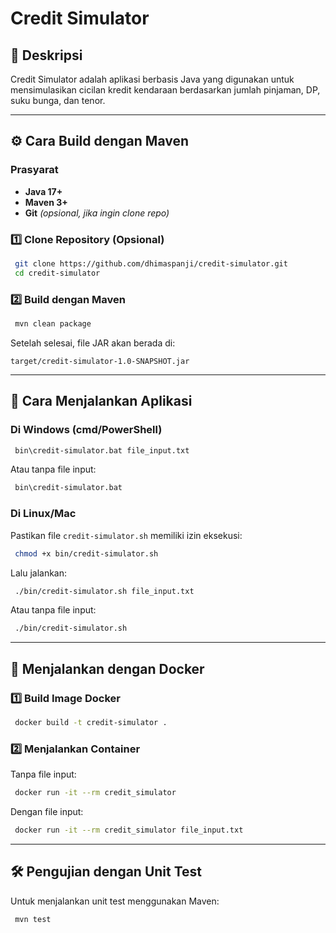 # Credit Simulator

## 📌 Deskripsi
Credit Simulator adalah aplikasi berbasis Java yang digunakan untuk mensimulasikan cicilan kredit kendaraan berdasarkan jumlah pinjaman, DP, suku bunga, dan tenor. 

---
## ⚙️ Cara Build dengan Maven
### **Prasyarat**
- **Java 17+**
- **Maven 3+**
- **Git** *(opsional, jika ingin clone repo)*

### **1️⃣ Clone Repository (Opsional)**
```sh
 git clone https://github.com/dhimaspanji/credit-simulator.git
 cd credit-simulator
```

### **2️⃣ Build dengan Maven**
```sh
 mvn clean package
```
Setelah selesai, file JAR akan berada di:
```
target/credit-simulator-1.0-SNAPSHOT.jar
```

---
## 🚀 Cara Menjalankan Aplikasi

### **Di Windows (cmd/PowerShell)**
```sh
 bin\credit-simulator.bat file_input.txt
```
Atau tanpa file input:
```sh
 bin\credit-simulator.bat
```

### **Di Linux/Mac**
Pastikan file `credit-simulator.sh` memiliki izin eksekusi:
```sh
 chmod +x bin/credit-simulator.sh
```
Lalu jalankan:
```sh
 ./bin/credit-simulator.sh file_input.txt
```
Atau tanpa file input:
```sh
 ./bin/credit-simulator.sh
```

---
## 🐳 Menjalankan dengan Docker
### **1️⃣ Build Image Docker**
```sh
 docker build -t credit-simulator .
```

### **2️⃣ Menjalankan Container**
Tanpa file input:
```sh
 docker run -it --rm credit_simulator
```
Dengan file input:
```sh
 docker run -it --rm credit_simulator file_input.txt
```

---
## 🛠 Pengujian dengan Unit Test
Untuk menjalankan unit test menggunakan Maven:
```sh
 mvn test
```
